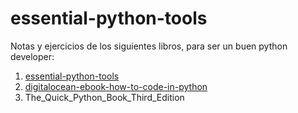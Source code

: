 # essential-python-tools

Notas y ejercicios de los siguientes libros, para ser un buen python developer:

1. [essential-python-tools](http://books.agiliq.com/projects/essential-python-tools/en/latest/)
2. [digitalocean-ebook-how-to-code-in-python](https://www.digitalocean.com/community/tutorials/digitalocean-ebook-how-to-code-in-python)
3. The_Quick_Python_Book_Third_Edition